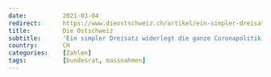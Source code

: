 ```yaml
---
date:          2021-03-04
redirect:      https://www.dieostschweiz.ch/artikel/ein-simpler-dreisatz-widerlegt-die-ganze-coronapolitik-1p976pz
title:         Die Ostschweiz
subtitle:      'Ein simpler Dreisatz widerlegt die ganze Coronapolitik'
country:       CH
categories:    [Zahlen]
tags:          [bundesrat, massnahmen]
---
```

